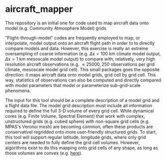 # aircraft_mapper

This repository is an initial one for code used to map aircraft data onto model (e.g. Community Atmosphere Model) grids.

"Flight-through-model" codes are frequently employed to map, or interpolate, model output onto an aircraft flight path in
order to to directly compare models and data. However, this exercise is really an extreme oversampling of coarse information
(e.g. $\Delta x = 100$ km climate model output, $\Delta x = 1$ km mesoscale model output) to compare with, relatively, very 
high resolution aircraft observations (e.g. $\approx 25000,\,250$ observations per grid climate, mesoscale model grid cell).
This small packages goes the opposite direction: it maps aircraft data onto model grids, grid cell by grid cell. This way,
statistics of observations can also be computed and directly compared with model parameters that model or parameterize
sub-grid-scale phenomena.

The input for this tool should be a complete description of a model grid and a flight data file. The model grid description
must include all information required to define
the full 3-D volume of every grid cell. While dynamical cores (e.g. Finite Volume, Spectral Element) that work with 
complex, unstructured grids (e.g. cubed sphere) with non-square grid cells (e.g. MPAS's Veronoi mesh) are becoming common,
often these products are conservativel regridded onto more user-friendly structured grids. To start, this tool will support
regular latitude, longitude grids, where only grid centers are needed to fully define the grid cell volumes. However,
algorithms exist to do this mapping onto grid cells of any shape, as long as those volumes are convex 
(e.g. [here](https://www.doc.ic.ac.uk/~dfg/graphics/graphics2008/GraphicsLecture04.pdf)).
